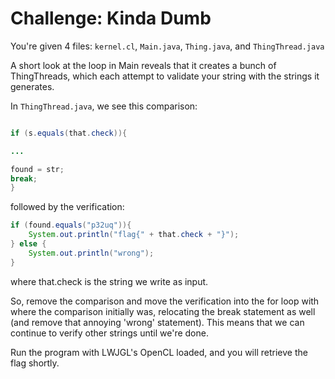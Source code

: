 # Challenge: Kinda Dumb

You're given 4 files: `kernel.cl`, `Main.java`, `Thing.java`, and `ThingThread.java`

A short look at the loop in Main reveals that it creates a bunch of ThingThreads, which each attempt to validate your string with the strings it generates.

In `ThingThread.java`, we see this comparison:

```java

if (s.equals(that.check)){

...

found = str;
break;
}
```

followed by the verification:

```java
if (found.equals("p32uq")){
    System.out.println("flag{" + that.check + "}");
} else {
    System.out.println("wrong");
}
```

where that.check is the string we write as input.

So, remove the comparison and move the verification into the for loop with where the comparison initially was, relocating the break statement as well (and remove that annoying 'wrong' statement). This means that we can continue to verify other strings until we're done.

Run the program with LWJGL's OpenCL loaded, and you will retrieve the flag shortly.